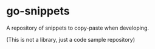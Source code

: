 # go-snippets
A repository of snippets to copy-paste when developing.

(This is not a library, just a code sample repository)
